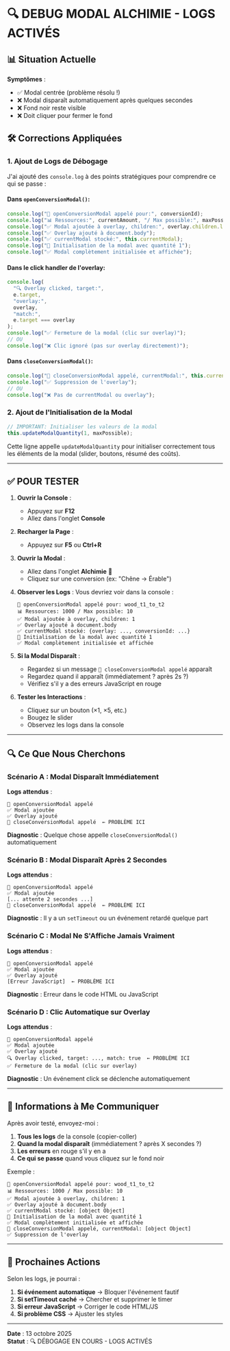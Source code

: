 # 🔍 DEBUG MODAL ALCHIMIE - LOGS ACTIVÉS

## 📊 Situation Actuelle

**Symptômes** :

- ✅ Modal centrée (problème résolu !)
- ❌ Modal disparaît automatiquement après quelques secondes
- ❌ Fond noir reste visible
- ❌ Doit cliquer pour fermer le fond

## 🛠️ Corrections Appliquées

### 1. Ajout de Logs de Débogage

J'ai ajouté des `console.log` à des points stratégiques pour comprendre ce qui se passe :

#### Dans `openConversionModal()`:

```javascript
console.log("🧪 openConversionModal appelé pour:", conversionId);
console.log("📊 Ressources:", currentAmount, "/ Max possible:", maxPossible);
console.log("✅ Modal ajoutée à overlay, children:", overlay.children.length);
console.log("✅ Overlay ajouté à document.body");
console.log("✅ currentModal stocké:", this.currentModal);
console.log("🔄 Initialisation de la modal avec quantité 1");
console.log("✅ Modal complètement initialisée et affichée");
```

#### Dans le click handler de l'overlay:

```javascript
console.log(
  "🔍 Overlay clicked, target:",
  e.target,
  "overlay:",
  overlay,
  "match:",
  e.target === overlay
);
console.log("✅ Fermeture de la modal (clic sur overlay)");
// OU
console.log("❌ Clic ignoré (pas sur overlay directement)");
```

#### Dans `closeConversionModal()`:

```javascript
console.log("🚪 closeConversionModal appelé, currentModal:", this.currentModal);
console.log("✅ Suppression de l'overlay");
// OU
console.log("❌ Pas de currentModal ou overlay");
```

### 2. Ajout de l'Initialisation de la Modal

```javascript
// IMPORTANT: Initialiser les valeurs de la modal
this.updateModalQuantity(1, maxPossible);
```

Cette ligne appelle `updateModalQuantity` pour initialiser correctement tous les éléments de la modal (slider, boutons, résumé des coûts).

---

## ✅ POUR TESTER

1. **Ouvrir la Console** :
   - Appuyez sur **F12**
   - Allez dans l'onglet **Console**

2. **Recharger la Page** :
   - Appuyez sur **F5** ou **Ctrl+R**

3. **Ouvrir la Modal** :
   - Allez dans l'onglet **Alchimie** 🧪
   - Cliquez sur une conversion (ex: "Chêne → Érable")

4. **Observer les Logs** :
   Vous devriez voir dans la console :

   ```
   🧪 openConversionModal appelé pour: wood_t1_to_t2
   📊 Ressources: 1000 / Max possible: 10
   ✅ Modal ajoutée à overlay, children: 1
   ✅ Overlay ajouté à document.body
   ✅ currentModal stocké: {overlay: ..., conversionId: ...}
   🔄 Initialisation de la modal avec quantité 1
   ✅ Modal complètement initialisée et affichée
   ```

5. **Si la Modal Disparaît** :
   - Regardez si un message `🚪 closeConversionModal appelé` apparaît
   - Regardez quand il apparaît (immédiatement ? après 2s ?)
   - Vérifiez s'il y a des erreurs JavaScript en rouge

6. **Tester les Interactions** :
   - Cliquez sur un bouton (×1, ×5, etc.)
   - Bougez le slider
   - Observez les logs dans la console

---

## 🔍 Ce Que Nous Cherchons

### Scénario A : Modal Disparaît Immédiatement

**Logs attendus** :

```
🧪 openConversionModal appelé
✅ Modal ajoutée
✅ Overlay ajouté
🚪 closeConversionModal appelé  ← PROBLÈME ICI
```

**Diagnostic** : Quelque chose appelle `closeConversionModal()` automatiquement

### Scénario B : Modal Disparaît Après 2 Secondes

**Logs attendus** :

```
🧪 openConversionModal appelé
✅ Modal ajoutée
[... attente 2 secondes ...]
🚪 closeConversionModal appelé  ← PROBLÈME ICI
```

**Diagnostic** : Il y a un `setTimeout` ou un événement retardé quelque part

### Scénario C : Modal Ne S'Affiche Jamais Vraiment

**Logs attendus** :

```
🧪 openConversionModal appelé
✅ Modal ajoutée
✅ Overlay ajouté
[Erreur JavaScript]  ← PROBLÈME ICI
```

**Diagnostic** : Erreur dans le code HTML ou JavaScript

### Scénario D : Clic Automatique sur Overlay

**Logs attendus** :

```
🧪 openConversionModal appelé
✅ Modal ajoutée
✅ Overlay ajouté
🔍 Overlay clicked, target: ..., match: true  ← PROBLÈME ICI
✅ Fermeture de la modal (clic sur overlay)
```

**Diagnostic** : Un événement click se déclenche automatiquement

---

## 📝 Informations à Me Communiquer

Après avoir testé, envoyez-moi :

1. **Tous les logs** de la console (copier-coller)
2. **Quand la modal disparaît** (immédiatement ? après X secondes ?)
3. **Les erreurs** en rouge s'il y en a
4. **Ce qui se passe** quand vous cliquez sur le fond noir

Exemple :

```
🧪 openConversionModal appelé pour: wood_t1_to_t2
📊 Ressources: 1000 / Max possible: 10
✅ Modal ajoutée à overlay, children: 1
✅ Overlay ajouté à document.body
✅ currentModal stocké: [object Object]
🔄 Initialisation de la modal avec quantité 1
✅ Modal complètement initialisée et affichée
🚪 closeConversionModal appelé, currentModal: [object Object]
✅ Suppression de l'overlay
```

---

## 🎯 Prochaines Actions

Selon les logs, je pourrai :

1. **Si événement automatique** → Bloquer l'événement fautif
2. **Si setTimeout caché** → Chercher et supprimer le timer
3. **Si erreur JavaScript** → Corriger le code HTML/JS
4. **Si problème CSS** → Ajuster les styles

---

**Date** : 13 octobre 2025  
**Statut** : 🔍 DÉBOGAGE EN COURS - LOGS ACTIVÉS
